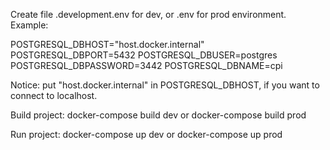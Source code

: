 Create file .development.env for dev, or .env for prod environment.
Example:

POSTGRESQL_DBHOST="host.docker.internal"
POSTGRESQL_DBPORT=5432
POSTGRESQL_DBUSER=postgres
POSTGRESQL_DBPASSWORD=3442
POSTGRESQL_DBNAME=cpi

Notice: put "host.docker.internal" in POSTGRESQL_DBHOST, if you want to connect to localhost.

Build project:
docker-compose build dev
or
docker-compose build prod

Run project:
docker-compose up dev
or
docker-compose up prod
